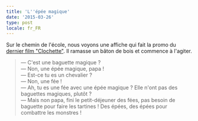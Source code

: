 ```yaml
---
title: 'L''épée magique'
date: '2015-03-26'
type: post
locale: fr_FR
---
```


Sur le chemin de l'école, nous voyons une affiche qui fait la promo du [dernier film "Clochette"](http://www.papacube.com/2015/03/clochette-et-la-creature-legendaire.html). Il ramasse un bâton de bois et commence à l'agiter.

> — C'est une baguette magique ?  
> — Non, une épée magique, papa !  
> — Est-ce tu es un chevalier ?  
> — Non, une fée !  
> — Ah, tu es une fée avec une épée magique ? Elle n'ont pas des baguettes magiques, plutôt ?  
> — Mais non papa, fini le petit-déjeuner des fées, pas besoin de baguette pour faire les tartines ! Des épées, des épées pour combattre les monstres !

